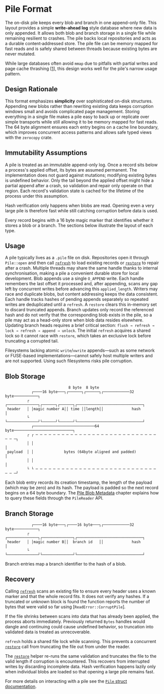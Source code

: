 # Pile Format

The on-disk pile keeps every blob and branch in one append-only file. This layout provides a simple **write-ahead log** style database where new data is only appended. It allows both blob and branch storage in a single file while remaining resilient to crashes. The pile backs local repositories and acts as a durable content‑addressed store. The pile file can be memory mapped for fast reads and is safely shared between threads because existing bytes are never mutated.

While large databases often avoid `mmap` due to pitfalls with partial writes
and page cache thrashing [[1](https://db.cs.cmu.edu/mmap-cidr2022/)], this
design works well for the pile's narrow usage pattern.

## Design Rationale

This format emphasizes **simplicity** over sophisticated on-disk structures.
Appending new blobs rather than rewriting existing data keeps corruption
windows small and avoids complicated page management. Storing everything in a
single file makes a pile easy to back up or replicate over simple transports
while still allowing it to be memory mapped for fast reads. The 64&nbsp;byte
alignment ensures each entry begins on a cache line boundary, which improves
concurrent access patterns and allows safe typed views with the `zerocopy`
crate.

## Immutability Assumptions

A pile is treated as an immutable append-only log. Once a record sits below a
process's applied offset, its bytes are assumed permanent. The implementation
does not guard against mutations; modifying existing bytes is undefined
behavior. Only the tail beyond the applied offset might hide a partial append
after a crash, so validation and repair only operate on that region. Each
record's validation state is cached for the lifetime of the process under this
assumption.

Hash verification only happens when blobs are read. Opening even a very large
pile is therefore fast while still catching corruption before data is used.

Every record begins with a 16&nbsp;byte magic marker that identifies whether it
stores a blob or a branch. The sections below illustrate the layout of each
type.

## Usage

A pile typically lives as a `.pile` file on disk. Repositories open it through
`Pile::open` and then call [`refresh`](../../src/repo/pile.rs) to load existing
records or [`restore`](../../src/repo/pile.rs) to repair after a crash. Multiple
threads may share the same handle thanks to internal synchronisation, making a
pile a convenient durable store for local development. Blob appends use a single
`O_APPEND` write. Each handle remembers the last offset it processed and, after
appending, scans any gap left by concurrent writes before advancing this
`applied_length`. Writers may race and duplicate blobs, but content addressing
keeps the data consistent. Each handle tracks hashes of pending appends
separately so repeated writes are deduplicated until a `refresh`. A `restore`
clears this in-memory set to discard truncated appends. Branch updates only record
the referenced hash and do not verify that the corresponding blob exists in the
pile, so a pile may act as a head-only store when blob data resides elsewhere.
Updating branch heads requires a brief critical
section: `flush → refresh → lock → refresh → append → unlock`. The initial
`refresh` acquires a shared lock so it cannot race with `restore`, which takes an
exclusive lock before truncating a corrupted tail.
 
Filesystems lacking atomic `write`/`vwrite` appends—such as some network or
FUSE-based implementations—cannot safely host multiple writers and are not
supported. Using such filesystems risks pile corruption.
## Blob Storage
```
                             8 byte  8 byte
            ┌────16 byte───┐┌──────┐┌──────┐┌────────────32 byte───────────┐
          ┌ ┌──────────────┐┌──────┐┌──────┐┌──────────────────────────────┐
 header   │ │magic number A││ time ││length││             hash             │
          └ └──────────────┘└──────┘└──────┘└──────────────────────────────┘
            ┌────────────────────────────64 byte───────────────────────────┐
          ┌ ┌ ─ ─ ─ ─ ─ ─ ─ ─ ─ ─ ─ ─ ─ ─ ─ ─ ─ ─ ─ ─ ─ ─ ─ ─ ─ ─ ─ ─ ─ ─ ─┐
          │ │                                                              │
 payload  │ │              bytes (64byte aligned and padded)               │
          │ │                                                              │
          └ └ ─ ─ ─ ─ ─ ─ ─ ─ ─ ─ ─ ─ ─ ─ ─ ─ ─ ─ ─ ─ ─ ─ ─ ─ ─ ─ ─ ─ ─ ─ ─┘
```
Each blob entry records its creation timestamp, the length of the payload (which may be zero) and
its hash. The payload is padded so the next record begins on a
64&nbsp;byte boundary. The [Pile Blob Metadata](./pile-blob-metadata.md) chapter explains how to
query these fields through the `PileReader` API.

## Branch Storage
```
            ┌────16 byte───┐┌────16 byte───┐┌────────────32 byte───────────┐
          ┌ ┌──────────────┐┌──────────────┐┌──────────────────────────────┐
 header   │ │magic number B││  branch id   ││             hash             │
          └ └──────────────┘└──────────────┘└──────────────────────────────┘
```
Branch entries map a branch identifier to the hash of a blob.
## Recovery
Calling [`refresh`](../../src/repo/pile.rs) scans an existing file to ensure
every header uses a known marker and that the whole record fits. It does not
verify any hashes. If a truncated or unknown block is found the function reports
the number of bytes that were valid so far using
[`ReadError::CorruptPile`].

If the file shrinks between scans into data that has already been applied, the
process aborts immediately. Previously returned `Bytes` handles would dangle and
continuing could cause undefined behavior, so truncation into validated data is
treated as unrecoverable.

`refresh` holds a shared file lock while scanning. This prevents a concurrent
[`restore`](../../src/repo/pile.rs) call from truncating the file out from under
the reader.

The [`restore`](../../src/repo/pile.rs) helper re-runs the same validation and
truncates the file to the valid length if corruption is encountered. This
recovers from interrupted writes by discarding incomplete data. Hash
verification happens lazily only when individual blobs are loaded so that
opening a large pile remains fast.

For more details on interacting with a pile see the [`Pile` struct
documentation](https://docs.rs/triblespace/latest/triblespace/repo/pile/struct.Pile.html).

[1]: https://db.cs.cmu.edu/mmap-cidr2022/ "The Case Against Memory-Mapped I/O"
